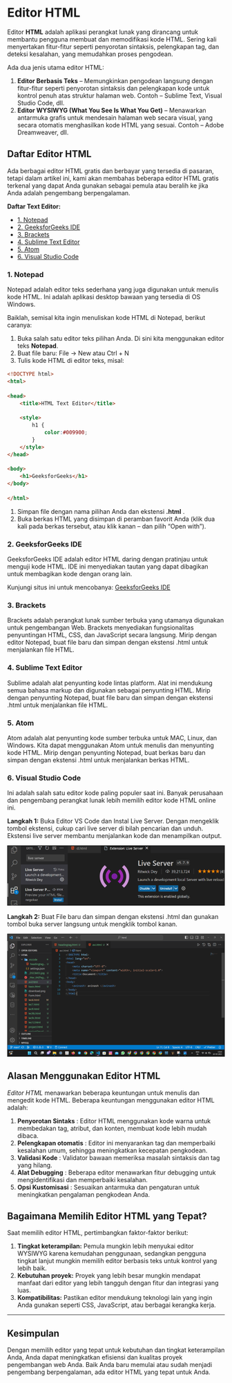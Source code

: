 # Editor HTML
Editor **HTML** adalah aplikasi perangkat lunak yang dirancang untuk membantu pengguna membuat dan memodifikasi kode HTML. Sering kali menyertakan fitur-fitur seperti penyorotan sintaksis, pelengkapan tag, dan deteksi kesalahan, yang memudahkan proses pengodean.

Ada dua jenis utama editor HTML:

1. **Editor Berbasis Teks** – Memungkinkan pengodean langsung dengan fitur-fitur seperti penyorotan sintaksis dan pelengkapan kode untuk kontrol penuh atas struktur halaman web. Contoh – Sublime Text, Visual Studio Code, dll.
2. **Editor WYSIWYG (What You See Is What You Get)** – Menawarkan antarmuka grafis untuk mendesain halaman web secara visual, yang secara otomatis menghasilkan kode HTML yang sesuai. Contoh – Adobe Dreamweaver, dll.
## Daftar Editor HTML
Ada berbagai editor HTML gratis dan berbayar yang tersedia di pasaran, tetapi dalam artikel ini, kami akan membahas beberapa editor HTML gratis terkenal yang dapat Anda gunakan sebagai pemula atau beralih ke jika Anda adalah pengembang berpengalaman.

**Daftar Text Editor:**
- [1. Notepad](#1-notepad)
- [2. GeeksforGeeks IDE](#2-geeksforgeeks-ide)
- [3. Brackets](#3-brackets)
- [4. Sublime Text Editor](#4-sublime-text-editor)
- [5. Atom](#5-atom)
- [6. Visual Studio Code](#6-visual-studio-code)
### 1. Notepad
Notepad adalah editor teks sederhana yang juga digunakan untuk menulis kode HTML. Ini adalah aplikasi desktop bawaan yang tersedia di OS Windows.

Baiklah, semisal kita ingin menuliskan kode HTML di Notepad, berikut caranya:

1. Buka salah satu editor teks pilihan Anda. Di sini kita menggunakan editor teks **Notepad**.
2. Buat file baru: File -> New atau Ctrl + N
3. Tulis kode HTML di editor teks, misal:
```html
<!DOCTYPE html>
<html>

<head>
    <title>HTML Text Editor</title>
  
    <style>
        h1 {
            color:#009900;
        }
    </style>
</head>

<body>
    <h1>GeeksforGeeks</h1>
</body>

</html>
```
1. Simpan file dengan nama pilihan Anda dan ekstensi **.html** .
2. Buka berkas HTML yang disimpan di peramban favorit Anda (klik dua kali pada berkas tersebut, atau klik kanan – dan pilih “Open with”).
### 2. GeeksforGeeks IDE
GeeksforGeeks IDE adalah editor HTML daring dengan pratinjau untuk menguji kode HTML. IDE ini menyediakan tautan yang dapat dibagikan untuk membagikan kode dengan orang lain. 

Kunjungi situs ini untuk mencobanya: [GeeksforGeeks IDE](https://ide.geeksforgeeks.org/tryit.php)
### 3. Brackets
Brackets adalah perangkat lunak sumber terbuka yang utamanya digunakan untuk pengembangan Web. Brackets menyediakan fungsionalitas penyuntingan HTML, CSS, dan JavaScript secara langsung. Mirip dengan editor Notepad, buat file baru dan simpan dengan ekstensi .html untuk menjalankan file HTML.
### 4. Sublime Text Editor
Sublime adalah alat penyunting kode lintas platform. Alat ini mendukung semua bahasa markup dan digunakan sebagai penyunting HTML. Mirip dengan penyunting Notepad, buat file baru dan simpan dengan ekstensi .html untuk menjalankan file HTML.
### 5. Atom
Atom adalah alat penyunting kode sumber terbuka untuk MAC, Linux, dan Windows. Kita dapat menggunakan Atom untuk menulis dan menyunting kode HTML. Mirip dengan penyunting Notepad, buat berkas baru dan simpan dengan ekstensi .html untuk menjalankan berkas HTML.
### 6. Visual Studio Code
Ini adalah salah satu editor kode paling populer saat ini. Banyak perusahaan dan pengembang perangkat lunak lebih memilih editor kode HTML online ini.

**Langkah 1:** Buka Editor VS Code dan Instal Live Server. Dengan mengeklik tombol ekstensi, cukup cari live server di bilah pencarian dan unduh. Ekstensi live server membantu menjalankan kode dan menampilkan output.

![live server plugin](1-img/02-Editor-HTML-1.png)

**Langkah 2:** Buat File baru dan simpan dengan ekstensi .html dan gunakan tombol buka server langsung untuk mengklik tombol kanan.

![02-Editor-HTML-2.png](1-img/02-Editor-HTML-2.png)

## Alasan Menggunakan Editor HTML
*Editor HTML* menawarkan beberapa keuntungan untuk menulis dan mengedit kode HTML. Beberapa keuntungan menggunakan editor HTML adalah:

1. **Penyorotan Sintaks** : Editor HTML menggunakan kode warna untuk membedakan tag, atribut, dan konten, membuat kode lebih mudah dibaca.
2. **Pelengkapan otomatis** : Editor ini menyarankan tag dan memperbaiki kesalahan umum, sehingga meningkatkan kecepatan pengkodean.
3. **Validasi Kode** : Validator bawaan memeriksa masalah sintaksis dan tag yang hilang.
4. **Alat Debugging** : Beberapa editor menawarkan fitur debugging untuk mengidentifikasi dan memperbaiki kesalahan.
5. **Opsi Kustomisasi** : Sesuaikan antarmuka dan pengaturan untuk meningkatkan pengalaman pengkodean Anda.
## Bagaimana Memilih Editor HTML yang Tepat?
Saat memilih editor HTML, pertimbangkan faktor-faktor berikut:

1. **Tingkat keterampilan:** Pemula mungkin lebih menyukai editor WYSIWYG karena kemudahan penggunaan, sedangkan pengguna tingkat lanjut mungkin memilih editor berbasis teks untuk kontrol yang lebih baik.
2. **Kebutuhan proyek:** Proyek yang lebih besar mungkin mendapat manfaat dari editor yang lebih tangguh dengan fitur dan integrasi yang luas.
3. **Kompatibilitas:** Pastikan editor mendukung teknologi lain yang ingin Anda gunakan seperti CSS, JavaScript, atau berbagai kerangka kerja.

---
## Kesimpulan
Dengan memilih editor yang tepat untuk kebutuhan dan tingkat keterampilan Anda, Anda dapat meningkatkan efisiensi dan kualitas proyek pengembangan web Anda. Baik Anda baru memulai atau sudah menjadi pengembang berpengalaman, ada editor HTML yang tepat untuk Anda.